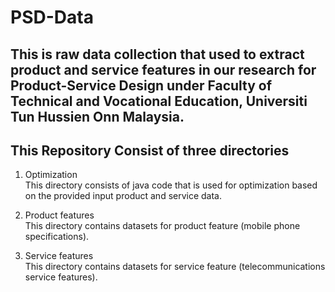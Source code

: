 # PSD-Data

## This is raw data collection that used to extract product and service features in our research for Product-Service Design under Faculty of Technical and Vocational Education, Universiti Tun Hussien Onn Malaysia.

## This Repository Consist of three directories
1.  Optimization <br>
    This directory consists of java code that is used for optimization based on the provided input product and service data.

2.  Product features <br>
    This directory contains datasets for product feature (mobile phone specifications).

3.  Service features <br>
    This directory contains datasets for service feature (telecommunications service features).
